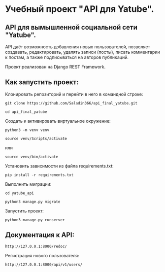 # Учебный проект "API для Yatube".

## API для вымышленной социальной сети "Yatube".

API даёт возможность добавления новых пользователей, позволяет создавать,
редактировать, удалять записи (посты), писать комментарии к постам, а также
подписываться на авторов публикаций.

Проект реализован на Django REST Framework.

## Как запустить проект:

Клонировать репозиторий и перейти в него в командной строке:

```
git clone https://github.com/Saladin366/api_final_yatube.git
```

```
cd api_final_yatube
```

Cоздать и активировать виртуальное окружение:

```
python3 -m venv venv
```

```
source venv/Scripts/activate
```

или

```
source venv/bin/activate
```

Установить зависимости из файла requirements.txt:

```
pip install -r requirements.txt
```

Выполнить миграции:

```
cd yatube_api
```

```
python3 manage.py migrate
```

Запустить проект:

```
python3 manage.py runserver
```

## Документация к API:

```
http://127.0.0.1:8000/redoc/
```

Регистрация нового пользователя:

```
http://127.0.0.1:8000/api/v1/users/
```